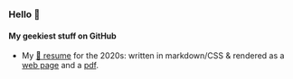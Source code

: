 ### Hello 👋

#### My geekiest stuff on GitHub

- My [📄 resume](https://github.com/qchenevier/resume) for the 2020s: written in markdown/CSS & rendered as a [web page](https://raw.githack.com/qchenevier/resume/master/resume.html) and a [pdf](https://raw.githubusercontent.com/qchenevier/resume/master/resume.pdf).


<!--
**qchenevier/qchenevier** is a ✨ _special_ ✨ repository because its `README.md` (this file) appears on your GitHub profile.

Here are some ideas to get you started:

- 🔭 I’m currently working on ...
- 🌱 I’m currently learning ...
- 👯 I’m looking to collaborate on ...
- 🤔 I’m looking for help with ...
- 💬 Ask me about ...
- 📫 How to reach me: ...
- 😄 Pronouns: ...
- ⚡ Fun fact: ...
-->
